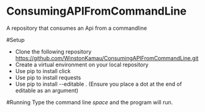 # ConsumingAPIFromCommandLine
A repository that consumes an Api from a commandline

#Setup
- Clone the following repository https://github.com/WinstonKamau/ConsumingAPIFromCommandLine.git
- Create a virtual environment on your local repository
- Use pip to install click
- Use pip to install requests
- Use pip to install --editable . (Ensure you place a dot at the end of editable as an argument)

#Running
Type the command line *space* and the program will run. 
